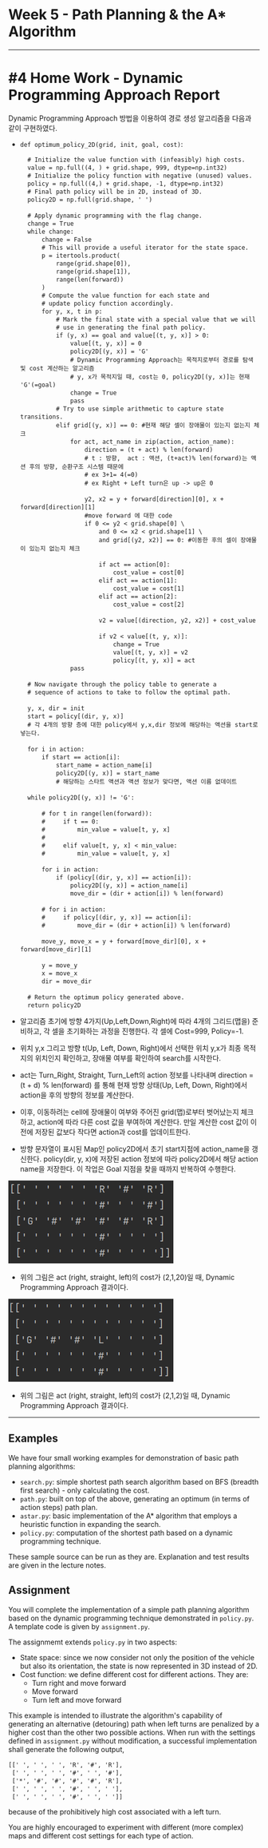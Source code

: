 # Week 5 - Path Planning & the A* Algorithm

---
[//]: # (Image References)
[result1]: ./cost_2_1_20.png
[result2]: ./cost_2_1_2.png

# #4 Home Work - Dynamic Programming Approach Report

Dynamic Programming Approach 방법을 이용하여 경로 생성 알고리즘을 다음과 같이 구현하였다.

* `def optimum_policy_2D(grid, init, goal, cost)`:
	
		# Initialize the value function with (infeasibly) high costs.
		value = np.full((4, ) + grid.shape, 999, dtype=np.int32)
		# Initialize the policy function with negative (unused) values.
		policy = np.full((4,) + grid.shape, -1, dtype=np.int32)
		# Final path policy will be in 2D, instead of 3D.
		policy2D = np.full(grid.shape, ' ')
	
		# Apply dynamic programming with the flag change.
		change = True
		while change:
			change = False
			# This will provide a useful iterator for the state space.
			p = itertools.product(
				range(grid.shape[0]),
				range(grid.shape[1]),
				range(len(forward))
			)
			# Compute the value function for each state and
			# update policy function accordingly.
			for y, x, t in p:
				# Mark the final state with a special value that we will
				# use in generating the final path policy.
				if (y, x) == goal and value[(t, y, x)] > 0:
					value[(t, y, x)] = 0
					policy2D[(y, x)] = 'G'
					# Dynamic Programming Approach는 목적지로부터 경로를 탐색 및 cost 계산하는 알고리즘
					# y, x가 목적지일 때, cost는 0, policy2D[(y, x)]는 현재 'G'(=goal)
					change = True
					pass
				# Try to use simple arithmetic to capture state transitions.
				elif grid[(y, x)] == 0: #현재 해당 셀이 장애물이 있는지 없는지 체크
					for act, act_name in zip(action, action_name):
						direction = (t + act) % len(forward)
						# t : 방향,  act : 액션, (t+act)% len(forward)는 액션 후의 방향, 순환구조 시스템 때문에
						# ex 3+1= 4(=0)
						# ex Right + Left turn은 up -> up은 0
	
						y2, x2 = y + forward[direction][0], x + forward[direction][1]
						#move forward 에 대한 code
						if 0 <= y2 < grid.shape[0] \
							and 0 <= x2 < grid.shape[1] \
							and grid[(y2, x2)] == 0: #이동한 후의 셀이 장애물이 있는지 없는지 체크
	
							if act == action[0]:
								cost_value = cost[0]
							elif act == action[1]:
								cost_value = cost[1]
							elif act == action[2]:
								cost_value = cost[2]
	
							v2 = value[(direction, y2, x2)] + cost_value
	
							if v2 < value[(t, y, x)]:
								change = True
								value[(t, y, x)] = v2
								policy[(t, y, x)] = act
					pass
	
		# Now navigate through the policy table to generate a
		# sequence of actions to take to follow the optimal path.
	
		y, x, dir = init
		start = policy[(dir, y, x)]
		# 각 4개의 방향 층에 대한 policy에서 y,x,dir 정보에 해당하는 액션을 start로 넣는다.
	
		for i in action:
			if start == action[i]:
				start_name = action_name[i]
				policy2D[(y, x)] = start_name
				# 해당하는 스타트 액션과 액션 정보가 맞다면, 액션 이름 없데이트
	
		while policy2D[(y, x)] != 'G':
	
			# for t in range(len(forward)):
			#     if t == 0:
			#         min_value = value[t, y, x]
			#
			#     elif value[t, y, x] < min_value:
			#         min_value = value[t, y, x]
	
			for i in action:
				if (policy[(dir, y, x)] == action[i]):
					policy2D[(y, x)] = action_name[i]
					move_dir = (dir + action[i]) % len(forward)
	
			# for i in action:
			#     if policy[(dir, y, x)] == action[i]:
			#         move_dir = (dir + action[i]) % len(forward)
	
			move_y, move_x = y + forward[move_dir][0], x + forward[move_dir][1]
	
			y = move_y
			x = move_x
			dir = move_dir
	
		# Return the optimum policy generated above.
		return policy2D

* 알고리즘 초기에 방향 4가지(Up,Left,Down,Right)에 따라 4개의 그리드(맵을) 준비하고, 각 셀을 초기화하는 과정을 진행한다. 각 셀에 Cost=999, Policy=-1.  
* 위치 y,x 그리고 방향 t(Up, Left, Down, Right)에서 선택한 위치 y,x가 최종 목적지의 위치인지 확인하고, 장애물 여부를 확인하여 search를 시작한다.
* act는 Turn_Right, Straight, Turn_Left의 action 정보를 나타내며 direction = (t + d) % len(forward) 를 통해 현재 방향 상태(Up, Left, Down, Right)에서 action을 후의 방향의 정보를 계산한다.
* 이후, 이동하려는 cell에 장애물이 여부와 주어진 grid(맵)로부터 벗어났는지 체크하고, action에 따라 다른 cost 값을 부여하여 계산한다. 만일 계산한 cost 값이 이전에 저장된 값보다 작다면 action과 cost를 업데이트한다.
* 방향 문자열이 표시된 Map인 policy2D에서 초기 start지점에 action_name을 갱신한다. policy(dir, y, x)에 저장된 action 정보에 따라 policy2D에서 해당 action name을 저장한다. 이 작업은 Goal 지점을 찾을 때까지 반복하여 수행한다.

![cost1][result1]

* 위의 그림은 act (right, straight, left)의 cost가 (2,1,20)일 때, Dynamic Programming Approach 결과이다.

![cost2][result2]

* 위의 그림은 act (right, straight, left)의 cost가 (2,1,2)일 때, Dynamic Programming Approach 결과이다.

---
## Examples

We have four small working examples for demonstration of basic path planning algorithms:

* `search.py`: simple shortest path search algorithm based on BFS (breadth first search) - only calculating the cost.
* `path.py`: built on top of the above, generating an optimum (in terms of action steps) path plan.
* `astar.py`: basic implementation of the A* algorithm that employs a heuristic function in expanding the search.
* `policy.py`: computation of the shortest path based on a dynamic programming technique.

These sample source can be run as they are. Explanation and test results are given in the lecture notes.

## Assignment

You will complete the implementation of a simple path planning algorithm based on the dynamic programming technique demonstrated in `policy.py`. A template code is given by `assignment.py`.

The assignmemt extends `policy.py` in two aspects:

* State space: since we now consider not only the position of the vehicle but also its orientation, the state is now represented in 3D instead of 2D.
* Cost function: we define different cost for different actions. They are:
	- Turn right and move forward
	- Move forward
	- Turn left and move forward

This example is intended to illustrate the algorithm's capability of generating an alternative (detouring) path when left turns are penalized by a higher cost than the other two possible actions. When run with the settings defined in `assignment.py` without modification, a successful implementation shall generate the following output,

```
[[' ', ' ', ' ', 'R', '#', 'R'],
 [' ', ' ', ' ', '#', ' ', '#'],
 ['*', '#', '#', '#', '#', 'R'],
 [' ', ' ', ' ', '#', ' ', ' '],
 [' ', ' ', ' ', '#', ' ', ' ']]
```

because of the prohibitively high cost associated with a left turn.

You are highly encouraged to experiment with different (more complex) maps and different cost settings for each type of action.
